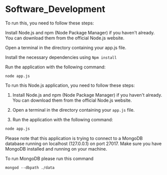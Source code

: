 # Software_Development

To run this, you need to follow these steps:

Install Node.js and npm (Node Package Manager) if you haven't already. You can download them from the official Node.js website.

Open a terminal in the directory containing your app.js file.

Install the necessary dependencies using `Npm install`

Run the application with the following command:

`node app.js`

To run this Node.js application, you need to follow these steps:

1. Install Node.js and npm (Node Package Manager) if you haven't already. You can download them from the official Node.js website.

2. Open a terminal in the directory containing your `app.js` file.

3. Run the application with the following command:

```bash
node app.js
```

Please note that this application is trying to connect to a MongoDB database running on localhost (127.0.0.1) on port 27017. Make sure you have MongoDB installed and running on your machine.

To run MongoDB please run this command 

`mongod --dbpath ./data`